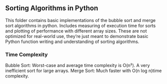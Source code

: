 ## Sorting Algorithms in Python

This folder contains basic implementations of the bubble sort and merge sort algorithms in python. Includes measuring of execution time for sorts and plotting of performance with different array sizes. 
These are not optimized for real-world use, they’re just meant to demonstrate basic Python function writing and understanding of sorting algorithms.

### Time Complexity

Bubble Sort: Worst-case and average time complexity is O(n²). A very inefficient sort for large arrays.
Merge Sort: Much faster with O(n log n)time complexity.

